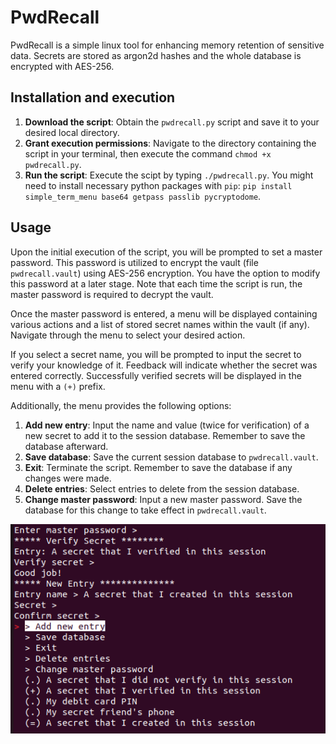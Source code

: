 # PwdRecall
PwdRecall is a simple linux tool for enhancing memory retention of sensitive data. Secrets are stored as argon2d hashes and the whole database is encrypted with AES-256.

## Installation and execution
1. **Download the script**: Obtain the `pwdrecall.py` script and save it to your desired local directory.
2. **Grant execution permissions**: Navigate to the directory containing the script in your terminal, then execute the command `chmod +x pwdrecall.py`.
3. **Run the script**: Execute the scipt by typing `./pwdrecall.py`.
You might need to install necessary python packages with `pip`: `pip install simple_term_menu base64 getpass passlib pycryptodome`.

## Usage

Upon the initial execution of the script, you will be prompted to set a master password. This password is utilized to encrypt the vault (file `pwdrecall.vault`) using AES-256 encryption. You have the option to modify this password at a later stage. Note that each time the script is run, the master password is required to decrypt the vault.

Once the master password is entered, a menu will be displayed containing various actions and a list of stored secret names within the vault (if any). Navigate through the menu to select your desired action.

If you select a secret name, you will be prompted to input the secret to verify your knowledge of it. Feedback will indicate whether the secret was entered correctly. Successfully verified secrets will be displayed in the menu with a `(+)` prefix.

Additionally, the menu provides the following options:
1. **Add new entry**: Input the name and value (twice for verification) of a new secret to add it to the session database. Remember to save the database afterward.
2. **Save database**: Save the current session database to `pwdrecall.vault`.
3. **Exit**: Terminate the script. Remember to save the database if any changes were made.
4. **Delete entries**: Select entries to delete from the session database.
5. **Change master password**: Input a new master password. Save the database for this change to take effect in `pwdrecall.vault`.

![Example](example.png)